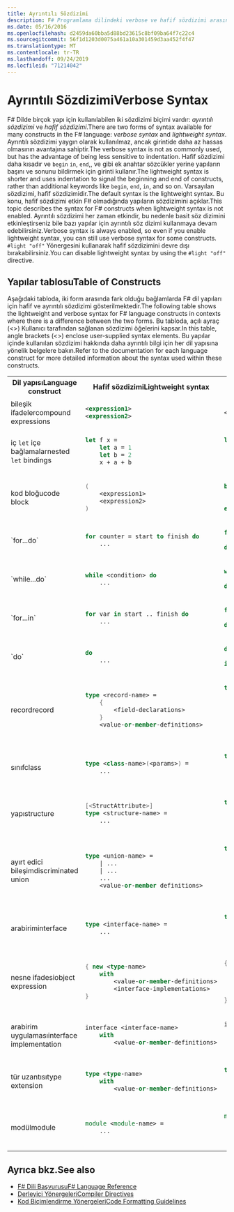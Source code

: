 ```yaml
---
title: Ayrıntılı Sözdizimi
description: F# Programlama dilindeki verbose ve hafif sözdizimi arasındaki farkı öğrenin.
ms.date: 05/16/2016
ms.openlocfilehash: d2459da60bba5d88bd23615c8bf09ba64f7c22c4
ms.sourcegitcommit: 56f1d1203d0075a461a10a301459d3aa452f4f47
ms.translationtype: MT
ms.contentlocale: tr-TR
ms.lasthandoff: 09/24/2019
ms.locfileid: "71214042"
---
```

# <a name="verbose-syntax"></a><span data-ttu-id="6af37-103">Ayrıntılı Sözdizimi</span><span class="sxs-lookup"><span data-stu-id="6af37-103">Verbose Syntax</span></span>

<span data-ttu-id="6af37-104">F# Dilde birçok yapı için kullanılabilen iki sözdizimi biçimi vardır: *ayrıntılı sözdizimi* ve *hafif sözdizimi*.</span><span class="sxs-lookup"><span data-stu-id="6af37-104">There are two forms of syntax available for many constructs in the F# language: *verbose syntax* and *lightweight syntax*.</span></span> <span data-ttu-id="6af37-105">Ayrıntılı sözdizimi yaygın olarak kullanılmaz, ancak girintide daha az hassas olmasının avantajına sahiptir.</span><span class="sxs-lookup"><span data-stu-id="6af37-105">The verbose syntax is not as commonly used, but has the advantage of being less sensitive to indentation.</span></span> <span data-ttu-id="6af37-106">Hafif sözdizimi daha kısadır ve `begin` `in`, `end`,, ve gibi ek anahtar sözcükler yerine yapıların başını ve sonunu bildirmek için girinti kullanır.</span><span class="sxs-lookup"><span data-stu-id="6af37-106">The lightweight syntax is shorter and uses indentation to signal the beginning and end of constructs, rather than additional keywords like `begin`, `end`, `in`, and so on.</span></span> <span data-ttu-id="6af37-107">Varsayılan sözdizimi, hafif sözdizimidir.</span><span class="sxs-lookup"><span data-stu-id="6af37-107">The default syntax is the lightweight syntax.</span></span> <span data-ttu-id="6af37-108">Bu konu, hafif sözdizimi etkin F# olmadığında yapıların sözdizimini açıklar.</span><span class="sxs-lookup"><span data-stu-id="6af37-108">This topic describes the syntax for F# constructs when lightweight syntax is not enabled.</span></span> <span data-ttu-id="6af37-109">Ayrıntılı sözdizimi her zaman etkindir, bu nedenle basit söz dizimini etkinleştirseniz bile bazı yapılar için ayrıntılı söz dizimi kullanmaya devam edebilirsiniz.</span><span class="sxs-lookup"><span data-stu-id="6af37-109">Verbose syntax is always enabled, so even if you enable lightweight syntax, you can still use verbose syntax for some constructs.</span></span> <span data-ttu-id="6af37-110">`#light "off"` Yönergesini kullanarak hafif sözdizimini devre dışı bırakabilirsiniz.</span><span class="sxs-lookup"><span data-stu-id="6af37-110">You can disable lightweight syntax by using the `#light "off"` directive.</span></span>

## <a name="table-of-constructs"></a><span data-ttu-id="6af37-111">Yapılar tablosu</span><span class="sxs-lookup"><span data-stu-id="6af37-111">Table of Constructs</span></span>

<span data-ttu-id="6af37-112">Aşağıdaki tabloda, iki form arasında fark olduğu bağlamlarda F# dil yapıları için hafif ve ayrıntılı sözdizimi gösterilmektedir.</span><span class="sxs-lookup"><span data-stu-id="6af37-112">The following table shows the lightweight and verbose syntax for F# language constructs in contexts where there is a difference between the two forms.</span></span> <span data-ttu-id="6af37-113">Bu tabloda, açılı ayraç (&lt;&gt;) Kullanıcı tarafından sağlanan sözdizimi öğelerini kapsar.</span><span class="sxs-lookup"><span data-stu-id="6af37-113">In this table, angle brackets (&lt;&gt;) enclose user-supplied syntax elements.</span></span> <span data-ttu-id="6af37-114">Bu yapılar içinde kullanılan sözdizimi hakkında daha ayrıntılı bilgi için her dil yapısına yönelik belgelere bakın.</span><span class="sxs-lookup"><span data-stu-id="6af37-114">Refer to the documentation for each language construct for more detailed information about the syntax used within these constructs.</span></span>

<table>
<tr>
<th><span data-ttu-id="6af37-115">Dil yapısı</span><span class="sxs-lookup"><span data-stu-id="6af37-115">Language construct</span></span></th>
<th><span data-ttu-id="6af37-116">Hafif sözdizimi</span><span class="sxs-lookup"><span data-stu-id="6af37-116">Lightweight syntax</span></span></th>
<th><span data-ttu-id="6af37-117">Ayrıntılı sözdizimi</span><span class="sxs-lookup"><span data-stu-id="6af37-117">Verbose syntax</span></span></th>
</tr>
<tr>
<td>
<span data-ttu-id="6af37-118">bileşik ifadeler</span><span class="sxs-lookup"><span data-stu-id="6af37-118">compound expressions</span></span>
</td>
<td>

```xml
<expression1>
<expression2>
```

</td><td>

```fsharp
<expression1>; <expression2>
```

</td>
</tr>
<tr><td>

<span data-ttu-id="6af37-119">iç `let` içe bağlamalar</span><span class="sxs-lookup"><span data-stu-id="6af37-119">nested `let` bindings</span></span>

</td><td>

```fsharp
let f x =
    let a = 1
    let b = 2
    x + a + b
```

</td><td>

```fsharp
let f x =
    let a = 1 in
    let b = 2 in
    x + a + b
```

</td>
</tr>
<tr><td>
<span data-ttu-id="6af37-120">kod bloğu</span><span class="sxs-lookup"><span data-stu-id="6af37-120">code block</span></span>
</td><td>

```fsharp
(
    <expression1>
    <expression2>
)
```

</td><td>

```fsharp
begin
    <expression1>;
    <expression2>;
end
```

</td>
</tr>
<tr><td>
`for...do`
</td><td>

```fsharp
for counter = start to finish do
    ...
```

</td><td>

```fsharp
for counter = start to finish do
    ...
done
```

</td>
</tr>
<tr><td>
`while...do`
</td><td>

```fsharp
while <condition> do
    ...
```

</td><td>

```fsharp
while <condition> do
    ...
done
```

</td>
</tr>
<tr><td>
`for...in`
</td><td>

```fsharp
for var in start .. finish do
    ...
```

</td><td>

```fsharp
for var in start .. finish do
    ...
done
```

</td>
</tr>
<tr><td>
`do`
</td><td>

```fsharp
do
    ...
```

</td><td>

```fsharp
do
    ...
in
```

</td>
</tr>
<tr><td><span data-ttu-id="6af37-121">record</span><span class="sxs-lookup"><span data-stu-id="6af37-121">record</span></span>
</td><td>

```fsharp
type <record-name> =
    {
        <field-declarations>
    }
    <value-or-member-definitions>
```

</td><td>

```fsharp
type <record-name> =
    {
        <field-declarations>
    }
    with
        <value-or-member-definitions>
    end
```

</td>
</tr>
<tr><td><span data-ttu-id="6af37-122">sınıf</span><span class="sxs-lookup"><span data-stu-id="6af37-122">class</span></span>
</td><td>

```fsharp
type <class-name>(<params>) =
    ...
```

</td><td>

```fsharp
type <class-name>(<params>) =
    class
        ...
    end
```

</td>
</tr>
<tr><td><span data-ttu-id="6af37-123">yapı</span><span class="sxs-lookup"><span data-stu-id="6af37-123">structure</span></span></td><td>

```fsharp
[<StructAttribute>]
type <structure-name> =
    ...
```

</td><td>

```fsharp
type <structure-name> =
    struct
        ...
    end
```

</td>
</tr>
<tr><td><span data-ttu-id="6af37-124">ayırt edici bileşim</span><span class="sxs-lookup"><span data-stu-id="6af37-124">discriminated union</span></span></td><td>

```fsharp
type <union-name> =
    | ...
    | ...
    ...
    <value-or-member definitions>
```

</td><td>

```fsharp
type <union-name> =
    | ...
    | ...
    ...
    with
        <value-or-member-definitions>
    end
```

</td>
</tr>
<tr><td><span data-ttu-id="6af37-125">arabirim</span><span class="sxs-lookup"><span data-stu-id="6af37-125">interface</span></span></td><td>

```fsharp
type <interface-name> =
    ...
```

</td><td>

```fsharp
type <interface-name> =
    interface
        ...
    end
```

</td>
</tr>
<tr><td><span data-ttu-id="6af37-126">nesne ifadesi</span><span class="sxs-lookup"><span data-stu-id="6af37-126">object expression</span></span></td><td>

```fsharp
{ new <type-name>
    with
        <value-or-member-definitions>
        <interface-implementations>
}
```

</td><td>

```fsharp
{ new <type-name>
    with
        <value-or-member-definitions>
    end
    <interface-implementations>
}
```

</td>
</tr>
<tr><td><span data-ttu-id="6af37-127">arabirim uygulaması</span><span class="sxs-lookup"><span data-stu-id="6af37-127">interface implementation</span></span></td><td>

```fsharp
interface <interface-name>
    with
        <value-or-member-definitions>
```

</td><td>

```fsharp
interface <interface-name>
    with
        <value-or-member-definitions>
    end
```

</td>
</tr>
<tr><td><span data-ttu-id="6af37-128">tür uzantısı</span><span class="sxs-lookup"><span data-stu-id="6af37-128">type extension</span></span></td><td>

```fsharp
type <type-name>
    with
        <value-or-member-definitions>
```

</td><td>

```fsharp
type <type-name>
    with
        <value-or-member-definitions>
    end
```

</td>
</tr>
<tr><td><span data-ttu-id="6af37-129">modül</span><span class="sxs-lookup"><span data-stu-id="6af37-129">module</span></span></td><td>

```fsharp
module <module-name> =
    ...
```

</td><td>

```fsharp
module <module-name> =
    begin
        ...
    end
```

</td>
</tr>
</table>

## <a name="see-also"></a><span data-ttu-id="6af37-130">Ayrıca bkz.</span><span class="sxs-lookup"><span data-stu-id="6af37-130">See also</span></span>

- [<span data-ttu-id="6af37-131">F# Dili Başvurusu</span><span class="sxs-lookup"><span data-stu-id="6af37-131">F# Language Reference</span></span>](index.md)
- [<span data-ttu-id="6af37-132">Derleyici Yönergeleri</span><span class="sxs-lookup"><span data-stu-id="6af37-132">Compiler Directives</span></span>](compiler-directives.md)
- [<span data-ttu-id="6af37-133">Kod Biçimlendirme Yönergeleri</span><span class="sxs-lookup"><span data-stu-id="6af37-133">Code Formatting Guidelines</span></span>](code-formatting-guidelines.md)
